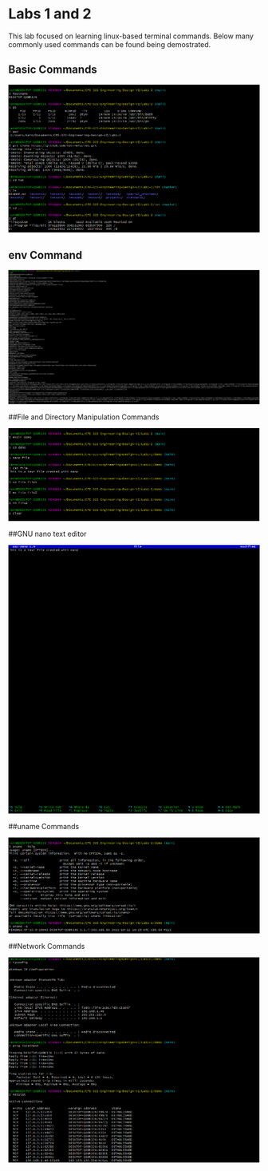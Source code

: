 # Labs 1 and 2

This lab focused on learning linux-based terminal commands. Below many commonly used commands can be found being demostrated.

## Basic Commands

![BasicCommands](BasicCommands.png)

## env Command

![env](env.png)

##File and Directory Manipulation Commands

![FileAndDirManipulation](FileAndDirManipulation.png)

##GNU nano text editor

![nano](nano.png)

##uname Commands

![unameCommands](unameCommands.png)

##Network Commands

![networkCommands](networkCommands.png)
